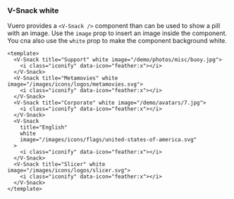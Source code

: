 ### V-Snack white

Vuero provides a `<V-Snack />` component than can be used to show
a pill with an image. Use the `image` prop to insert an image
inside the component. You cna also use the `white` prop to make
the component background white.

<!--code-->

```vue
<template>
  <V-Snack title="Support" white image="/demo/photos/misc/buoy.jpg">
    <i class="iconify" data-icon="feather:x"></i>
  </V-Snack>
  <V-Snack title="Metamovies" white image="/images/icons/logos/metamovies.svg">
    <i class="iconify" data-icon="feather:x"></i>
  </V-Snack>
  <V-Snack title="Corporate" white image="/demo/avatars/7.jpg">
    <i class="iconify" data-icon="feather:x"></i>
  </V-Snack>
  <V-Snack
    title="English"
    white
    image="/images/icons/flags/united-states-of-america.svg"
  >
    <i class="iconify" data-icon="feather:x"></i>
  </V-Snack>
  <V-Snack title="Slicer" white image="/images/icons/logos/slicer.svg">
    <i class="iconify" data-icon="feather:x"></i>
  </V-Snack>
</template>
```

<!--/code-->

<!--example-->

<div class="snacks">
    <V-Snack title="Support" white  image="/demo/photos/misc/buoy.jpg">
        <i class="iconify" data-icon="feather:x"></i>
    </V-Snack>
    <V-Snack title="Metamovies" white  image="/images/icons/logos/metamovies.svg">
        <i class="iconify" data-icon="feather:x"></i>
    </V-Snack>
    <V-Snack title="Corporate" white  image="/demo/avatars/7.jpg">
        <i class="iconify" data-icon="feather:x"></i>
    </V-Snack>
    <V-Snack title="English" white  image="/images/icons/flags/united-states-of-america.svg">
        <i class="iconify" data-icon="feather:x"></i>
    </V-Snack>
    <V-Snack title="Slicer" white  image="/images/icons/logos/slicer.svg">
        <i class="iconify" data-icon="feather:x"></i>
    </V-Snack>
</div>

<!--/example-->
